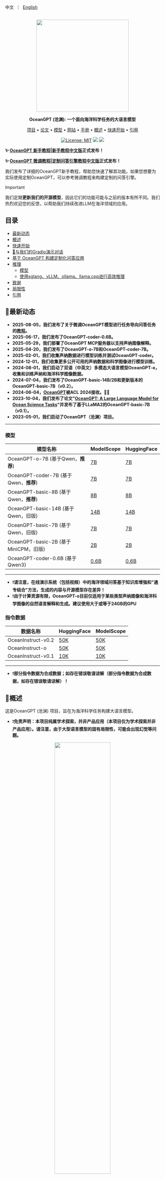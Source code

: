 <p align="left">
        中文</a>&nbsp ｜ &nbsp<a href="README.md">English</a>
</p>
<br>
<div align="center">
<img src="figs/logo.jpg" width="300px">

**OceanGPT (沧渊): 一个面向海洋科学任务的大语言模型**

<p align="center">
    <a href="https://github.com/zjunlp/OceanGPT">项目</a> •
    <a href="https://arxiv.org/abs/2310.02031">论文</a> •
    <a href="https://huggingface.co/collections/zjunlp/oceangpt-664cc106358fdd9f09aa5157">模型</a> •
    <a href="http://oceangpt.zjukg.cn/">网站</a> •
    <a href="https://ajar-mayflower-ac1.notion.site/OceanGPT-1f8204ef4eed80db8842c3925dc9b814">手册</a> •
    <a href="#概述">概述</a> •
    <a href="#快速开始">快速开始</a> •
    <a href="#引用">引用</a>
</p>

[![License: MIT](https://img.shields.io/badge/License-MIT-green.svg)](https://opensource.org/licenses/MIT)
![](https://img.shields.io/badge/PRs-Welcome-red)  <a href='https://hyper.ai/datasets/32992'><img src='https://img.shields.io/badge/Dataset-HyperAI超神经-pink'></a> 


</div>


**✨ [OceanGPT 新手教程](https://ajar-mayflower-ac1.notion.site/OceanGPT-1f8204ef4eed80db8842c3925dc9b814)|[新手教程中文版](https://www.notion.so/OceanGPT-V1-0-225204ef4eed802584d2f77d6d2d5f3e)正式发布！**

**✨ [OceanGPT 微调教程](https://www.notion.so/Fine-Tuning-OceanGPT-for-Task-Oriented-QA-243204ef4eed80bfb47de1acdad24e96)|[定制问答引擎教程中文版](https://www.notion.so/OceanGPT-242204ef4eed809d8ef5e452bf294da7)正式发布！**

我们发布了详细的OceanGPT新手教程，帮助您快速了解其功能。如果您想要为实际使用定制OceanGPT，可以参考微调教程来构建定制的问答引擎。



> [!IMPORTANT]
> 我们定期**更新我们的开源模型**，因此它们的功能可能与之前的版本有所不同。我们热烈欢迎您的反馈，以帮助我们持续改进LLM在海洋领域的应用。

## 目录

- <a href="#最新动态">最新动态</a>
- <a href="#概述">概述</a>
- <a href="#快速开始">快速开始</a>
- <a href="#与我们的Gradio演示对话"> 🤗与我们的Gradio演示对话</a>
- <a href="#基于 OceanGPT 构建定制化问答应用">基于 OceanGPT 构建定制化问答应用</a>
- <a href="#📌推理">推理</a>
    - <a href="#模型">模型</a>
    - <a href="#使用sglang、vLLM、ollama、llama.cpp进行高效推理">使用sglang、vLLM、ollama、llama.cpp进行高效推理</a>
- <a href="#致谢">致谢</a>
- <a href="#局限性">局限性</a>
- <a href="#引用">引用</a>

## 🔔最新动态
- **2025-08-05，我们发布了关于微调OceanGPT模型进行任务导向问答任务的[教程](https://github.com/zjunlp/OceanGPT/blob/main/CustomQA_EN.md)。**
- **2025-06-17，我们发布了OceanGPT-coder-0.6B。**
- **2025-05-29，我们部署了OceanGPT MCP服务器以支持声纳图像解释。**
- **2025-04-20，我们发布了OceanGPT-o-7B和OceanGPT-coder-7B。**
- **2025-02-01，我们收集声纳数据进行模型训练并测试OceanGPT-coder。**
- **2024-12-01，我们收集更多公开可用的声纳数据和科学图像进行模型训练。**
- **2024-08-01，我们启动了双语（中英文）多模态大语言模型OceanGPT-o，收集和训练声纳和海洋科学图像数据。**
- **2024-07-04，我们发布了OceanGPT-basic-14B/2B和更新版本的OceanGPT-basic-7B（v0.2）。**
- **2024-06-04，[OceanGPT](https://arxiv.org/abs/2310.02031)被ACL 2024接收。🎉🎉**
- **2023-10-04，我们发布了论文"[OceanGPT: A Large Language Model for Ocean Science Tasks](https://arxiv.org/abs/2310.02031)"并发布了基于LLaMA2的OceanGPT-basic-7B（v0.1）。**
- **2023-05-01，我们启动了OceanGPT（沧渊）项目。**
---
### 模型

| 模型名称        |        ModelScope                                                                                                              | HuggingFace                                                               |
|-------------------|-----------------------------------------------------------------------------------|-----------------------------------------------------------------------------------------|
| OceanGPT-o-7B (基于Qwen，**推荐**)                      |<a href="https://modelscope.cn/models/ZJUNLP/OceanGPT-o-7B" target="_blank">7B</a>   | <a href="https://huggingface.co/zjunlp/OceanGPT-o-7B" target="_blank">7B</a> |
| OceanGPT-coder-7B (基于Qwen，**推荐**)                                                                      | <a href="https://modelscope.cn/models/ZJUNLP/OceanGPT-coder-7B" target="_blank">7B</a>                                                                        | <a href="https://huggingface.co/zjunlp/OceanGPT-coder-7B" target="_blank">7B</a>
| OceanGPT-basic-8B (基于Qwen，**推荐**) |<a href="https://www.modelscope.cn/models/ZJUNLP/OceanGPT-basic-8B" target="_blank">8B</a>   | <a href="https://huggingface.co/zjunlp/OceanGPT-basic-8B" target="_blank">8B</a> |
| OceanGPT-basic-14B (基于Qwen，旧版) |<a href="https://modelscope.cn/models/ZJUNLP/OceanGPT-14B-v0.1" target="_blank">14B</a>   | <a href="https://huggingface.co/zjunlp/OceanGPT-14B-v0.1" target="_blank">14B</a> |
| OceanGPT-basic-7B (基于Qwen，旧版) |  <a href="https://modelscope.cn/models/ZJUNLP/OceanGPT-7b-v0.2" target="_blank">7B</a>    |  <a href="https://huggingface.co/zjunlp/OceanGPT-7b-v0.2" target="_blank">7B</a>   |
| OceanGPT-basic-2B (基于MiniCPM，旧版) | <a href="https://modelscope.cn/models/ZJUNLP/OceanGPT-2B-v0.1" target="_blank">2B</a>    |  <a href="https://huggingface.co/zjunlp/OceanGPT-2B-v0.1" target="_blank">2B</a>   |
| OceanGPT-coder-0.6B (基于Qwen3) | <a href="https://www.modelscope.cn/models/ZJUNLP/OceanGPT-coder-0.6B" target="_blank">0.6B</a>    |  <a href="https://huggingface.co/zjunlp/OceanGPT-coder-0.6B" target="_blank">0.6B</a>   |

---

- ❗**请注意，在线演示系统（包括视频）中的海洋领域问答基于知识库增强和"通专结合"方法，生成的内容与开源模型存在差异！**
- ❗**由于计算资源有限，OceanGPT-o目前仅适用于某些类型声纳图像和海洋科学图像的自然语言解释和生成。建议使用大于或等于24GB的GPU**

### 指令数据

| 数据名称        | HuggingFace                                                                                                                    | ModelScope                                                                |
|-------------------|----------------------------------------------------------------------------------- |-----------------------------------------------------------------------------------------|
| OceanInstruct-v0.2  | <a href="https://huggingface.co/datasets/zjunlp/OceanInstruct-v0.2" target="_blank">50K</a>   | <a href="https://modelscope.cn/datasets/ZJUNLP/OceanInstruct-v0.2" target="_blank">50K</a> |
| OceanInstruct-o  | <a href="https://huggingface.co/datasets/zjunlp/OceanInstruct-o" target="_blank">50K</a>  | <a href="https://modelscope.cn/datasets/ZJUNLP/OceanInstruct-o" target="_blank">50K</a> |
| OceanInstruct-v0.1  | <a href="https://huggingface.co/datasets/zjunlp/OceanInstruct-v0.1" target="_blank">10K</a>  | <a href="https://modelscope.cn/datasets/ZJUNLP/OceanInstruct-v0.1" target="_blank">10K</a> |
---
- ❗**部分指令数据为合成数据；如存在错误敬请谅解（部分指令数据为合成数据，如存在错误敬请谅解）！**

## 🌟概述

这是OceanGPT (沧渊) 项目，旨在为海洋科学任务构建大语言模型。

- ❗**免责声明：本项目纯属学术探索，并非产品应用（本项目仅为学术探索并非产品应用）。请注意，由于大型语言模型的固有局限性，可能会出现幻觉等问题。**

<div align="center">
<img src="figs/overview.png" width="60%">
<img src="figs/vedio.gif" width="60%">
</div>


## ⏩快速开始

```
conda create -n py3.11 python=3.11
conda activate py3.11
pip install -r requirements.txt
```

### 下载模型
#### 从HuggingFace下载
```shell
git lfs install
git clone https://huggingface.co/zjunlp/OceanGPT-14B-v0.1
```
或
```
huggingface-cli download --resume-download zjunlp/OceanGPT-14B-v0.1 --local-dir OceanGPT-14B-v0.1 --local-dir-use-symlinks False
```
#### 从WiseModel下载
```shell
git lfs install
git clone https://www.wisemodel.cn/zjunlp/OceanGPT-14B-v0.1.git
```
#### 从ModelScope下载
```shell
git lfs install
git clone https://www.modelscope.cn/ZJUNLP/OceanGPT-14B-v0.1.git
```

### 推理
#### OceanGPT-basic-8B
```python
from transformers import AutoModelForCausalLM, AutoTokenizer

model_name = "zjunlp/OceanGPT-basic-8B"

# load the tokenizer and the model
tokenizer = AutoTokenizer.from_pretrained(model_name)
model = AutoModelForCausalLM.from_pretrained(
    model_name,
    torch_dtype="auto",
    device_map="auto"
)

question = "<Your Question>"
messages = [
    {"role": "user", "content": question}
]

text = tokenizer.apply_chat_template(
    messages,
    tokenize=False,
    add_generation_prompt=True,
    enable_thinking=False 
)

model_inputs = tokenizer([text], return_tensors="pt").to(model.device)

generated_ids = model.generate(
    **model_inputs,
    max_new_tokens=8192
)
output_ids = generated_ids[0][len(model_inputs.input_ids[0]):].tolist() 

try:
    index = len(output_ids) - output_ids[::-1].index(151668)  # </think> token ID
except ValueError:
    index = 0

content = tokenizer.decode(output_ids[index:], skip_special_tokens=True).strip("\n")
print(content)
```

#### OceanGPT-o-7B
```shell
# 强烈建议使用`[decord]`功能以更快地加载视频
pip install qwen-vl-utils[decord]==0.0.8
pip install transformers
```
```python
from transformers import Qwen2_5_VLForConditionalGeneration, AutoTokenizer, Qwen2VLProcessor
from qwen_vl_utils import process_vision_info
import torch

model = Qwen2_5_VLForConditionalGeneration.from_pretrained(
    "zjunlp/OceanGPT-o-7B", torch_dtype=torch.bfloat16, device_map="auto"
)
processor = Qwen2VLProcessor.from_pretrained("zjunlp/OceanGPT-o-7B")

messages = [
    {
        "role": "user",
        "content": [
            {
                "type": "image",
                "image": "file:///path/to/your/image.jpg",
            },
            {"type": "text", "text": "Describe this image."},
        ],
    }
]

text = processor.apply_chat_template(messages, tokenize=False, add_generation_prompt=True)
image_inputs, video_inputs = process_vision_info(messages)
inputs = processor(
    text=[text],
    images=image_inputs,
    videos=video_inputs,
    padding=True,
    return_tensors="pt",
)
inputs = inputs.to("cuda")


generated_ids = model.generate(**inputs, max_new_tokens=128)
generated_ids_trimmed = [
    out_ids[len(in_ids):] for in_ids, out_ids in zip(inputs.input_ids, generated_ids)
]
output_text = processor.batch_decode(
    generated_ids_trimmed, skip_special_tokens=True, clean_up_tokenization_spaces=False
)
print(output_text)
```

#### OceanGPT-coder-7B
```python
from transformers import AutoModelForCausalLM, AutoTokenizer
import torch

model = AutoModelForCausalLM.from_pretrained(
    "zjunlp/OceanGPT-coder-7B", torch_dtype=torch.float16, device_map="auto"
)
tokenizer = AutoTokenizer.from_pretrained("zjunlp/OceanGPT-coder-7B")
messages = [
    {"role": "system", "content": "You are Qwen, created by Alibaba Cloud. You are a helpful assistant."},
    {"role": "user", "content": "请为水下机器人生成MOOS代码，实现如下任务：先回到（50,20）点，然后以（15,20）点为圆形，做半径为30的圆周运动，持续时间200s，速度4 m/s。"}
]
text = tokenizer.apply_chat_template(
    messages,
    tokenize=False,
    add_generation_prompt=True
)
model_inputs = tokenizer([text], return_tensors="pt").to(model.device)
generated_ids = model.generate(
    **model_inputs,
    top_p=0.6,
    temperature=0.6,
    max_new_tokens=2048
)
generated_ids = [
    output_ids[len(input_ids):] for input_ids, output_ids in zip(model_inputs.input_ids, generated_ids)
]
response = tokenizer.batch_decode(generated_ids, skip_special_tokens=True)[0]
print(response)
```
#### 使用vllm进行推理
```python
from transformers import AutoTokenizer
from vllm import LLM, SamplingParams

path = 'YOUR-MODEL-PATH'

tokenizer = AutoTokenizer.from_pretrained(path)

prompt = "Which is the largest ocean in the world?"
messages = [
    {"role": "system", "content": "You are a helpful assistant."},
    {"role": "user", "content": prompt}
]
text = tokenizer.apply_chat_template(
    messages,
    tokenize=False,
    add_generation_prompt=True
)

sampling_params = SamplingParams(temperature=0.8, top_k=50)
llm = LLM(model=path)

response = llm.generate(text, sampling_params)
```

## 🤗与我们的Gradio演示对话

### 本地WebUI演示
您可以使用我们提供的代码轻松部署本地交互界面。

> 🔧 运行前，请修改app.py中的模型路径（OceanGPT/OceanGPT-o/OceanGPT-coder的路径）为您本地的模型路径。

```shell
python app.py
```
在浏览器中打开`https://localhost:7860/`并享受与OceanGPT的交互。

### 在线演示 <!-- omit in toc -->
#### 海洋专业知识问答
<table>
    <tr>
        <td><img src="figs/3.png"></td>
        <td><img src="figs/4.png"></td>
    </tr>
</table>
您可以使用OceanGPT-basic进行海洋专业知识问答。

1. 输入您的查询（可选：上传Word/PDF文件）。
2. 选择生成超参数。
3. 运行并获取结果。
   
#### 海洋科学图像解释
<table>
    <tr>
        <td><img src="figs/1.png"></td>
        <td><img src="figs/2.png"></td>
    </tr>
</table>
您可以使用OceanGPT-o进行海洋科学图像解释。

1. 输入您的查询并上传图片。
2. 选择生成超参数。
3. 运行并获取结果。

#### 海洋声纳图像解释
<table>
    <tr>
        <td><img src="figs/1.png"></td>
        <td><img src="figs/7.png"></td>
    </tr>
</table>
您可以使用OceanGPT-o进行海洋声纳图像解释。

1. 输入您的查询并上传图片。
2. 选择生成超参数。
3. 运行并获取结果。



#### 水下机器人MOOS代码生成
<table>
    <tr>
        <td><img src="figs/5.png"></td>
        <td><img src="figs/6.png"></td>
    </tr>
</table>
您可以使用OceanGPT-coder进行moos代码生成。

1. 输入您的查询。
2. 选择生成超参数。
3. 运行并生成代码。

## 基于 OceanGPT 构建定制化问答应用

本教程基于 OceanGPT·沧渊 开源大模型，结合 EasyDataset 开源工具与 Llama Factory 开源工具，涵盖以下关键步骤：

* 模型获取
* EasyDataset 数据工程处理
* 使用 Llama Factory 进行领域微调
* 构建 Web 应用
* 用户使用与效果验证

本指南提供了一套实用的工程化解决方案，帮助您快速构建面向海洋领域的专业问答系统。有关详细的环境配置说明和使用示例，请参见 [CustomQA_CN.md](https://github.com/zjunlp/OceanGPT/blob/main/CustomQA_CN.md) 或 [CustomQA_EN.md](https://github.com/zjunlp/OceanGPT/blob/main/CustomQA_EN.md)。

## 使用MCP服务器进行声纳图像描述

[mcp_userver](https://github.com/zjunlp/OceanGPT/tree/main/mcp_server)目录包含OceanGPT的模型上下文协议（MCP）服务器，用于实现某些功能。

详细的设置说明和使用示例，请参见MCP服务器[README](https://github.com/zjunlp/OceanGPT/blob/main/mcp_server/README.md)。

## 📌推理

### 使用sglang、vLLM、ollama、llama.cpp进行高效推理

<details>
<summary> sglang现在正式支持基于Qwen2.5-VL和Qwen2.5的模型。点击查看。 </summary>

1. 安装sglang：
```shell
pip install --upgrade pip
pip install uv
uv pip install "sglang[all]>=0.4.6.post4"
```

2. 启动服务器：
```python
import requests
from openai import OpenAI
from sglang.test.test_utils import is_in_ci

if is_in_ci():
    from patch import launch_server_cmd
else:
    from sglang.utils import launch_server_cmd

from sglang.utils import wait_for_server, print_highlight, terminate_process


server_process, port = launch_server_cmd(
    "python3 -m sglang.launch_server --model-path zjunlp/OceanGPT-o-7B --host 0.0.0.0"
)

wait_for_server(f"http://localhost:{port}")
```

3. 与模型聊天
```python
import requests

url = f"http://localhost:{port}/v1/chat/completions"

data = {
    "model": "Qwen/Qwen2.5-VL-7B-Instruct",
    "messages": [
        {
            "role": "user",
            "content": [
                {"type": "text", "text": "What's in this image?"},
                {
                    "type": "image_url",
                    "image_url": {
                        "url": "https://github.com/sgl-project/sglang/blob/main/test/lang/example_image.png?raw=true"
                    },
                },
            ],
        }
    ],
    "max_tokens": 300,
}

response = requests.post(url, json=data)
print_highlight(response.text)
```


</details>

<details> 
<summary>llama.cpp现在正式支持基于Qwen2.5-hf转换为gguf的模型。点击展开查看。</summary>

从huggingface下载OceanGPT PyTorch模型到“OceanGPT”文件夹。

克隆llama.cpp并编译：
```shell
git clone https://github.com/ggml-org/llama.cpp
cd llama.cpp
make llama-cli
```

然后将PyTorch模型转换为gguf文件：
```shell
python convert-hf-to-gguf.py OceanGPT --outfile OceanGPT.gguf
```

运行模型：
```shell
./llama-cli -m OceanGPT.gguf \
    -co -cnv -p "Your prompt" \
    -fa -ngl 80 -n 512
```
  </details>

<details> 
<summary>ollama现在正式支持基于Qwen2.5的模型。点击展开查看。</summary>

创建一个名为`Modelfile`的文件：
```shell
FROM ./OceanGPT.gguf
TEMPLATE "[INST] {{ .Prompt }} [/INST]"
```

在Ollama中创建模型：
```shell
ollama create example -f Modelfile
```

运行模型：
```shell
ollama run example "What is your favourite condiment?"
```
  </details>

<details>
<summary> vLLM现在正式支持基于Qwen2.5-VL和Qwen2.5的模型。点击展开查看。</summary>

1. 下载 vLLM(>=0.7.3):
```shell
pip install vllm
```

2. 运行示例:
* [MLLM](https://docs.vllm.ai/en/latest/getting_started/examples/vision_language.html) 
* [LLM](https://docs.vllm.ai/en/latest/getting_started/quickstart.html) 
  </details>


## 🌻致谢

OceanGPT (沧渊) 基于开源大语言模型训练，包括[Qwen](https://huggingface.co/Qwen), [MiniCPM](https://huggingface.co/collections/openbmb/minicpm-2b-65d48bf958302b9fd25b698f), [LLaMA](https://huggingface.co/meta-llama)。

OceanGPT基于开源数据和工具训练，包括[Moos](https://github.com/moos-tutorials)、[UATD](https://openi.pcl.ac.cn/OpenOrcinus_orca/URPC2021_sonar_images_dataset)、[Forward-looking Sonar Detection Dataset](https://github.com/XingYZhu/Forward-looking-Sonar-Detection-Dataset)、[NKSID](https://github.com/Jorwnpay/NK-Sonar-Image-Dataset)、[SeabedObjects-KLSG](https://github.com/huoguanying/SeabedObjects-Ship-and-Airplane-dataset)、[Marine Debris](https://github.com/mvaldenegro/marine-debris-fls-datasets/tree/master/md_fls_dataset/data/turntable-cropped)。

感谢他们的巨大贡献！

## 局限性

- 模型可能存在幻觉问题。
- 我们未对身份信息进行优化，模型可能会生成类似于Qwen/MiniCPM/LLaMA/GPT系列模型的身份信息。
- 模型输出受提示词影响，可能导致多次尝试结果不一致。
- 模型需要包含特定模拟器代码指令进行训练才能具备模拟具身智能能力（模拟器受版权限制，暂无法公开），其当前能力非常有限。

### 🚩引用

如果您在工作中使用了OceanGPT，请引用以下论文。

```bibtex
@article{bi2024oceangpt,
  title={OceanGPT: A Large Language Model for Ocean Science Tasks},
  author={Bi, Zhen and Zhang, Ningyu and Xue, Yida and Ou, Yixin and Ji, Daxiong and Zheng, Guozhou and Chen, Huajun},
  journal={arXiv preprint arXiv:2310.02031},
  year={2024}
}

```

---
# 贡献者

[Ningyu Zhang](https://person.zju.edu.cn/en/ningyu)、Yida Xue、Zhen Bi、Xiaozhuan Liang、Zhisong Qiu、Kewei Xu、Chenxi Wang、Shumin Deng、Xiangyuan Ru、Jintian Zhang、Shuofei Qiao、Guozhou Zheng、Huajun Chen


社区贡献者：Junjie Zheng、Zhe Ma、Shuwei Peng、Song Gao 